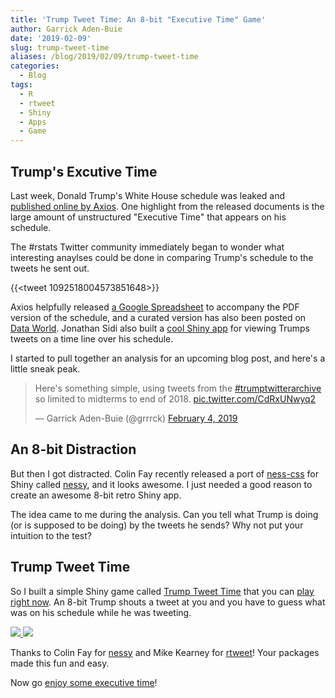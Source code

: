 ```yaml
---
title: 'Trump Tweet Time: An 8-bit "Executive Time" Game'
author: Garrick Aden-Buie
date: '2019-02-09'
slug: trump-tweet-time
aliases: /blog/2019/02/09/trump-tweet-time
categories:
  - Blog
tags:
  - R
  - rtweet
  - Shiny
  - Apps
  - Game
---
```


[axios-article]: https://www.axios.com/donald-trump-private-schedules-leak-executive-time-34e67fbb-3af6-48df-aefb-52e02c334255.html
[data-world]: https://data.world/firsthara/presidential-time
[axios-spreadsheet]: https://docs.google.com/spreadsheets/d/1oITCuVsYdhNXtY7GElLelsrbjRRIPJ1ce-_v-8J1X_A/edit#gid=0
[ness-css]: https://nostalgic-css.github.io/NES.css/
[nessy]: https://github.com/ColinFay/nessy
[app]: https://apps.garrickadenbuie.com/trump-tweet-time
[repo]: https://github.com/gadenbuie/trump-tweet-time
[rtweet]: https://rtweet.info

## Trump's Excutive Time

Last week, Donald Trump's White House schedule was leaked and [published online by Axios][axios-article].
One highlight from the released documents is the large amount of unstructured "Executive Time" that appears on his schedule.

The #rstats Twitter community immediately began to wonder what interesting anaylses could be done in comparing Trump's schedule to the tweets he sent out.

{{<tweet 1092518004573851648>}}

Axios helpfully released [a Google Spreadsheet][axios-spreadsheet] to accompany the PDF version of the schedule, and a curated version has also been posted on [Data World][data-world]. Jonathan Sidi also built a [cool Shiny app](https://github.com/yonicd/potus_public_schedule) for viewing Trumps tweets on a time line over his schedule.

I started to pull together an analysis for an upcoming blog post, and here's a little sneak peak.

<blockquote class="twitter-tweet" data-conversation="none"><p lang="en" dir="ltr">Here&#39;s something simple, using tweets from the <a href="https://twitter.com/hashtag/trumptwitterarchive?src=hash&amp;ref_src=twsrc%5Etfw">#trumptwitterarchive</a> so limited to midterms to end of 2018. <a href="https://t.co/CdRxUNwyq2">pic.twitter.com/CdRxUNwyq2</a></p>&mdash; Garrick Aden-Buie (@grrrck) <a href="https://twitter.com/grrrck/status/1092538573730000899?ref_src=twsrc%5Etfw">February 4, 2019</a></blockquote> <script async src="https://platform.twitter.com/widgets.js" charset="utf-8"></script> 

## An 8-bit Distraction

But then I got distracted.
Colin Fay recently released a port of [ness-css] for Shiny called [nessy], and it looks awesome.
I just needed a good reason to create an awesome 8-bit retro Shiny app.

The idea came to me during the analysis.
Can you tell what Trump is doing (or is supposed to be doing) by the tweets he sends?
Why not put your intuition to the test?

## Trump Tweet Time

So I built a simple Shiny game called [Trump Tweet Time][app] that you can [play right now][app].
An 8-bit Trump shouts a tweet at you and you have to guess what was on his schedule while he was tweeting.

<div>
<a href="/images/2019/trump-tweet-time-01.png" data-featherlight="image">
<img src="/images/2019/trump-tweet-time-01.png" style="max-height: 300px; margin:auto; display:inline;">
</a>

<a href="/images/2019/trump-tweet-time-02.png" data-featherlight="image">
<img src="/images/2019/trump-tweet-time-02.png" style="max-height: 300px; margin:auto; display:inline;">
</a>
</div>

Thanks to Colin Fay for [nessy] and Mike Kearney for [rtweet]!
Your packages made this fun and easy.

Now go [enjoy some executive time][app]!
